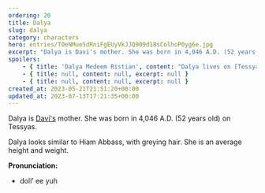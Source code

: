 ```yaml
---
ordering: 20
title: Dalya
slug: dalya
category: characters
hero: entries/T0eNMue5dRniFgEUyVkJJQ909d18sColhoP0yg6e.jpg
excerpt: "Dalya is Davi's mother. She was born in 4,046 A.D. (52 years old) on Tessyas.\nDalya looks similar to..."
spoilers:
    - { title: 'Dalya Medeem Ristian', content: "Dalya lives on [Tessyas](/category/planets-cities/tessyas). It is unclear what her current occupation is, but she previously home-schooled her children. She was born in 4,046 A.D. (52 years old) on Tessyas.\r\n\r\nShe is not [Cat's](/category/characters/cat) mother, only [Davi's](/category/characters/davi). Though she initially indicated that Cat's notes were destroyed, [Mary](/category/characters/mary) witnessed her retrieving them from an unknown location in the backyard of the Ristian home. Dalya admitted to lying, choosing to conceal the truth of Cat's notes, and gave the collection to Mary. During this interaction, Mary noted a placard reading, \"Ristian & Medeem Family Heirlooms,\" implying that Dalya's middle and/or maiden name is Medeem.\r\n\r\nDalya looks similar to Hiam Abbass, with greying hair. She is an average height and weight.\r\n\r\n**Family:** [Kymball (husband)](/category/characters/kymball), Catyrina (stepdaughter, deceased), Davi (son)\r\n\r\n**Pronunciation:**\r\n- doll’ ee yuh\r\n- riss’ tee en", excerpt: 'Dalya lives on Tessyas. It is unclear what her current occupation is, but she previously home-school...' }
    - { title: null, content: null, excerpt: null }
    - { title: null, content: null, excerpt: null }
created_at: 2023-05-21T21:51:20+00:00
updated_at: 2023-07-13T17:21:35+00:00
---
```

Dalya is [Davi's](/category/characters/davi) mother. She was born in 4,046 A.D. (52 years old) on Tessyas.

Dalya looks similar to Hiam Abbass, with greying hair. She is an average height and weight.

**Pronunciation:**
- doll’ ee yuh